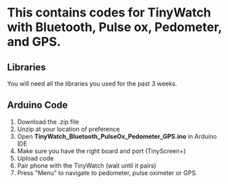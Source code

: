 # This contains codes for TinyWatch with Bluetooth, Pulse ox, Pedometer, and GPS.  

## Libraries
You will need all the libraries you used for the past 3 weeks.


## Arduino Code
1. Download the .zip file
2. Unzip at your location of preference
3. Open **TinyWatch_Bluetooth_PulseOx_Pedometer_GPS.ino** in Arduino IDE
4. Make sure you have the right board and port (TinyScreen+)
5. Upload code
6. Pair phone with the TinyWatch (wait until it pairs)
7. Press "Menu" to navigate to pedometer, pulse oximeter or GPS.


